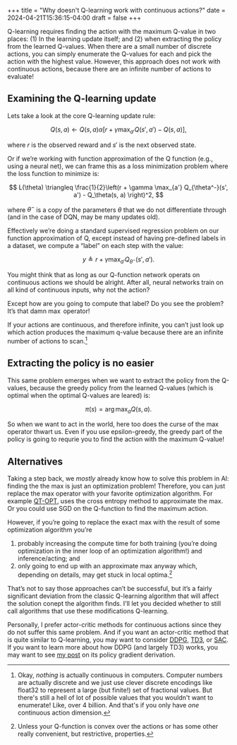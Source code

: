 +++
title = "Why doesn't Q-learning work with continuous actions?"
date = 2024-04-21T15:36:15-04:00
draft = false
+++

Q-learning requires finding the action with the maximum Q-value in two places: (1) In the learning update itself; and (2) when extracting the policy from the learned Q-values. When there are a small number of discrete actions, you can simply enumerate the Q-values for each and pick the action with the highest value. However, this approach does not work with continuous actions, because there are an infinite number of actions to evaluate!<!--more-->

## Examining the Q-learning update

Lets take a look at the core Q-learning update rule:

$$
Q(s, a) \gets Q(s, a) \alpha \left[ r + \gamma \max_{a'} Q(s', a') - Q(s, a) \right],
$$

where $r$ is the observed reward and $s'$ is the next observed state.

Or if we’re working with function approximation of the Q function (e.g., using a neural net), we can frame this as a loss minimization problem where the loss function to minimize is:

$$
L(\theta) \triangleq \frac{1}{2}\left(r + \gamma \max_{a'} Q_{\theta^-}(s', a') - Q_\theta(s, a) \right)^2,
$$

where $\theta^-$ is a copy of the parameters $\theta$ that we do not differentiate through (and in the case of DQN, may be many updates old).

Effectively we’re doing a standard supervised regression problem on our function approximation of Q, except instead of having pre-defined labels in a dataset, we compute a “label” on each step with the value:

$$
y \triangleq r + \gamma \max_{a'} Q_{\theta^-}(s', a').
$$

You might think that as long as our Q-function network operats on continuous actions we should be alright. After all, neural networks train on all kind of continuous inputs, why not the action?

Except how are you going to compute that label? Do you see the problem? It’s that damn $\max$ operator!

If your actions are continuous, and therefore infinite, you can’t just look up which action produces the maximum q-value because there are an infinite number of actions to scan.[^1]

## Extracting the policy is no easier

This same problem emerges when we want to extract the policy from the Q-values, because the greedy policy from the learned Q-values (which is optimal when the optimal Q-values are leared) is:

$$
\pi(s) = \arg\max_a Q(s, a).
$$

So when we want to act in the world, here too does the curse of the max operator thwart us. Even if you use epsilon-greedy, the greedy part of the policy is going to requrie you to find the action with the maximum Q-value!

## Alternatives

Taking a step back, we _mostly_ already know how to solve this problem in AI: finding the the max is just an optimization problem! Therefore, you can just replace the max operator with your favorite optimization algorithm. For example [QT-OPT](https://arxiv.org/abs/1806.10293), uses the cross entropy method to approximate the max. Or you could use SGD on the Q-function to find the maximum action.

However, if you’re going to replace the exact max with the result of some optimization algorithm you’re

1. probably increasing the compute time for both training (you’re doing optimization in the inner loop of an optimization algorithm!) and inference/acting; and
2. only going to end up with an approximate max anyway which, depending on details, may get stuck in local optima.[^2]

[^2]: Unless your Q-function is convex over the actions or has some other really convenient, but restrictive, properties.

That’s not to say those approaches can’t be successful, but it’s a fairly significant deviation from the classic Q-learning algorithm that will affect the solution conept the algorithm finds. I'll let you decided whether to still call algorithms that use these modifications Q-learning.

Personally, I prefer actor-critic methods for continuous actions since they do not suffer this same problem. And if you want an actor-critic method that is quite similar to Q-learning, you may want to consider [DDPG](https://arxiv.org/abs/1509.02971), [TD3](https://arxiv.org/abs/1802.09477v3), or [SAC](https://arxiv.org/abs/1801.01290). If you want to learn more about how DDPG (and largely TD3) works, you may want to see [my post](../ddpg_grad/) on its policy gradient derivation.

[^1]: Okay, _nothing_ is actually continuous in computers. Computer numbers are actually discrete and we just use clever discrete encodings like float32 to represent a large (but finite!) set of fractional values. But there's still a hell of lot of possible values that you wouldn't want to enumerate! Like, over 4 billion. And that's if you only have _one_ continuous action dimension.

